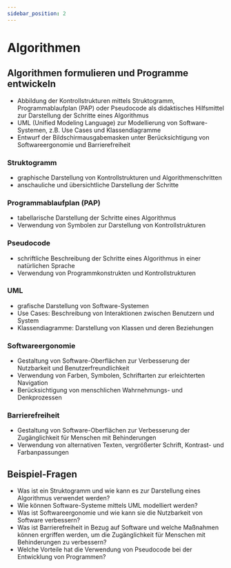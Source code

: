```yaml
---
sidebar_position: 2
---
```


# Algorithmen

<!-- Algorithmen formulieren und Programme entwickeln

-   Abbildung der Kontrollstrukturen mittels Struktogramm, PAP oder Pseudocode als didaktisches
    Hilfsmittel
-   UML (Use Case, Klassendiagramm)
-   Entwurf der Bildschirmausgabemasken (Softwareergonomie, Barrierefreiheit) -->

## Algorithmen formulieren und Programme entwickeln

-   Abbildung der Kontrollstrukturen mittels Struktogramm, Programmablaufplan (PAP) oder Pseudocode als didaktisches Hilfsmittel zur Darstellung der Schritte eines Algorithmus
-   UML (Unified Modeling Language) zur Modellierung von Software-Systemen, z.B. Use Cases und Klassendiagramme
-   Entwurf der Bildschirmausgabemasken unter Berücksichtigung von Softwareergonomie und Barrierefreiheit

### Struktogramm

-   graphische Darstellung von Kontrollstrukturen und Algorithmenschritten
-   anschauliche und übersichtliche Darstellung der Schritte

### Programmablaufplan (PAP)

-   tabellarische Darstellung der Schritte eines Algorithmus
-   Verwendung von Symbolen zur Darstellung von Kontrollstrukturen

### Pseudocode

-   schriftliche Beschreibung der Schritte eines Algorithmus in einer natürlichen Sprache
-   Verwendung von Programmkonstrukten und Kontrollstrukturen

### UML

-   grafische Darstellung von Software-Systemen
-   Use Cases: Beschreibung von Interaktionen zwischen Benutzern und System
-   Klassendiagramme: Darstellung von Klassen und deren Beziehungen

### Softwareergonomie

-   Gestaltung von Software-Oberflächen zur Verbesserung der Nutzbarkeit und Benutzerfreundlichkeit
-   Verwendung von Farben, Symbolen, Schriftarten zur erleichterten Navigation
-   Berücksichtigung von menschlichen Wahrnehmungs- und Denkprozessen

### Barrierefreiheit

-   Gestaltung von Software-Oberflächen zur Verbesserung der Zugänglichkeit für Menschen mit Behinderungen
-   Verwendung von alternativen Texten, vergrößerter Schrift, Kontrast- und Farbanpassungen

## Beispiel-Fragen

-   Was ist ein Struktogramm und wie kann es zur Darstellung eines Algorithmus verwendet werden?
-   Wie können Software-Systeme mittels UML modelliert werden?
-   Was ist Softwareergonomie und wie kann sie die Nutzbarkeit von Software verbessern?
-   Was ist Barrierefreiheit in Bezug auf Software und welche Maßnahmen können ergriffen werden, um die Zugänglichkeit für Menschen mit Behinderungen zu verbessern?
-   Welche Vorteile hat die Verwendung von Pseudocode bei der Entwicklung von Programmen?
